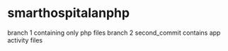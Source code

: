 # smarthospitalanphp

branch 1 containing only php files
branch 2 second_commit contains app activity files
